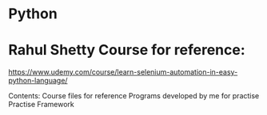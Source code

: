 # Python

# Rahul Shetty Course for reference:
https://www.udemy.com/course/learn-selenium-automation-in-easy-python-language/

Contents:
Course files for reference
Programs developed by me for practise
Practise Framework
